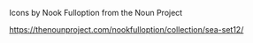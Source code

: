 
Icons by Nook Fulloption from the Noun Project

https://thenounproject.com/nookfulloption/collection/sea-set12/
